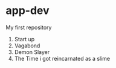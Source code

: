 # app-dev
My first repository

<ol>
  <li>Start up</li>
  <li>Vagabond</li>
  <li>Demon Slayer</li>
  <li>The Time i got reincarnated as a slime</li>
</ol>

